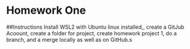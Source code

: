 # Homework One
##Instructions
Install WSL2 with Ubuntu linux installed,, create a GitJub Acoount, create a folder for project, create homework project 1, do a branch, and a merge locally as well as on GitHub.s
